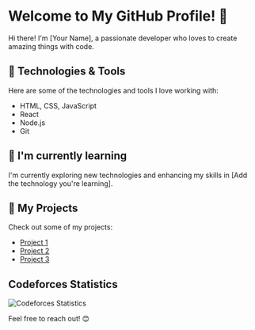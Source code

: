 # Welcome to My GitHub Profile! 👋

Hi there! I'm [Your Name], a passionate developer who loves to create amazing things with code.

## 🔧 Technologies & Tools

Here are some of the technologies and tools I love working with:

- HTML, CSS, JavaScript
- React
- Node.js
- Git

## 🌱 I'm currently learning

I'm currently exploring new technologies and enhancing my skills in [Add the technology you're learning].

## 🚀 My Projects

Check out some of my projects:

- [Project 1](link-to-project-1)
- [Project 2](link-to-project-2)
- [Project 3](link-to-project-3)

## Codeforces Statistics

![Codeforces Statistics](https://cfviz.netlify.app/cfviz/ahmedchammam/dark/400/200)

Feel free to reach out! 😊
